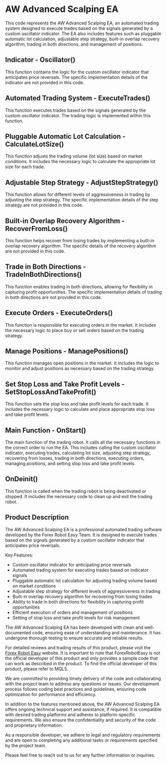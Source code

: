 # AW Advanced Scalping EA

This code represents the AW Advanced Scalping EA, an automated trading system designed to execute trades based on the signals generated by a custom oscillator indicator. The EA also includes features such as pluggable automatic lot calculation, adjustable step strategy, built-in overlap recovery algorithm, trading in both directions, and management of positions.

## Indicator - Oscillator()

This function contains the logic for the custom oscillator indicator that anticipates price reversals. The specific implementation details of the indicator are not provided in this code.

## Automated Trading System - ExecuteTrades()

This function executes trades based on the signals generated by the custom oscillator indicator. The trading logic is implemented within this function.

## Pluggable Automatic Lot Calculation - CalculateLotSize()

This function adjusts the trading volume (lot size) based on market conditions. It includes the necessary logic to calculate the appropriate lot size for each trade.

## Adjustable Step Strategy - AdjustStepStrategy()

This function allows for different levels of aggressiveness in trading by adjusting the step strategy. The specific implementation details of the step strategy are not provided in this code.

## Built-in Overlap Recovery Algorithm - RecoverFromLoss()

This function helps recover from losing trades by implementing a built-in overlap recovery algorithm. The specific details of the recovery algorithm are not provided in this code.

## Trade in Both Directions - TradeInBothDirections()

This function enables trading in both directions, allowing for flexibility in capturing profit opportunities. The specific implementation details of trading in both directions are not provided in this code.

## Execute Orders - ExecuteOrders()

This function is responsible for executing orders in the market. It includes the necessary logic to place buy or sell orders based on the trading strategy.

## Manage Positions - ManagePositions()

This function manages open positions in the market. It includes the logic to monitor and adjust positions as necessary based on the trading strategy.

## Set Stop Loss and Take Profit Levels - SetStopLossAndTakeProfit()

This function sets the stop loss and take profit levels for each trade. It includes the necessary logic to calculate and place appropriate stop loss and take profit levels.

## Main Function - OnStart()

The main function of the trading robot. It calls all the necessary functions in the correct order to run the EA. This includes calling the custom oscillator indicator, executing trades, calculating lot size, adjusting step strategy, recovering from losses, trading in both directions, executing orders, managing positions, and setting stop loss and take profit levels.

## OnDeinit()

This function is called when the trading robot is being deactivated or stopped. It includes the necessary code to clean up and exit the trading robot.

## Product Description

The AW Advanced Scalping EA is a professional automated trading software developed by the Forex Robot Easy Team. It is designed to execute trades based on the signals generated by a custom oscillator indicator that anticipates price reversals.

Key Features:
- Custom oscillator indicator for anticipating price reversals
- Automated trading system for executing trades based on indicator signals
- Pluggable automatic lot calculation for adjusting trading volume based on market conditions
- Adjustable step strategy for different levels of aggressiveness in trading
- Built-in overlap recovery algorithm for recovering from losing trades
- Ability to trade in both directions for flexibility in capturing profit opportunities
- Efficient execution of orders and management of positions
- Setting of stop loss and take profit levels for risk management

The AW Advanced Scalping EA has been developed with clean and well-documented code, ensuring ease of understanding and maintenance. It has undergone thorough testing to ensure accurate and reliable results.

For detailed reviews and trading results of this product, please visit the [Forex Robot Easy](https://forexroboteasy.com/forex-robot-review/aw-advanced-scalping-ea-review-a-professional-forex-traders-analysis-of-this-automated-trading-software/) website. It is important to note that ForexRobotEasy is not the official developer of this product and only provides a sample code that can work as described in the product. To find the official developer of this product, please refer to MQL5.

We are committed to providing timely delivery of the code and collaborating with the project team to address any questions or issues. Our development process follows coding best practices and guidelines, ensuring code optimization for performance and efficiency.

In addition to the features mentioned above, the AW Advanced Scalping EA offers ongoing technical support and assistance, if required. It is compatible with desired trading platforms and adheres to platform-specific requirements. We also ensure the confidentiality and security of the code and proprietary information.

As a responsible developer, we adhere to legal and regulatory requirements and are open to completing any additional tasks or requirements specified by the project team.

Please feel free to reach out to us for any further information or inquiries.
